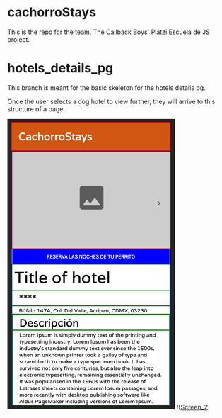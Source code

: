 # cachorroStays

This is the repo for the team, The Callback Boys' Platzi Escuela de JS project.

# hotels_details_pg

This branch is meant for the basic skeleton for the hotels details pg.

Once the user selects a dog hotel to view further, they will arrive to this structure of a page.

![screen 1](src/assets/img/readme1.png)
![[Screen_2](src/assets/img/readme2.png)
